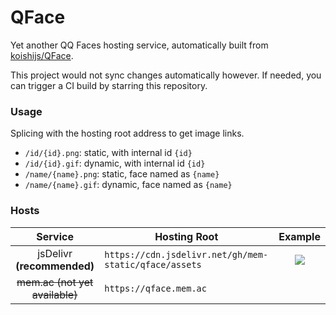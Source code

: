 # QFace

Yet another QQ Faces hosting service, automatically built from [koishijs/QFace](https://github.com/koishijs/QFace).

This project would not sync changes automatically however. If needed, you can trigger a CI build by starring this repository.

### Usage

Splicing with the hosting root address to get image links.

* `/id/{id}.png`: static, with internal id `{id}`
* `/id/{id}.gif`: dynamic, with internal id `{id}`
* `/name/{name}.png`: static, face named as `{name}`
* `/name/{name}.gif`: dynamic, face named as `{name}`

### Hosts

|Service|Hosting Root|Example|
|:-:|---|:-:|
|jsDelivr **(recommended)**|`https://cdn.jsdelivr.net/gh/mem-static/qface/assets`|![](https://cdn.jsdelivr.net/gh/mem-static/qface/assets/id/0.gif)|
|~~mem.ac (not yet available)~~|`https://qface.mem.ac`||

